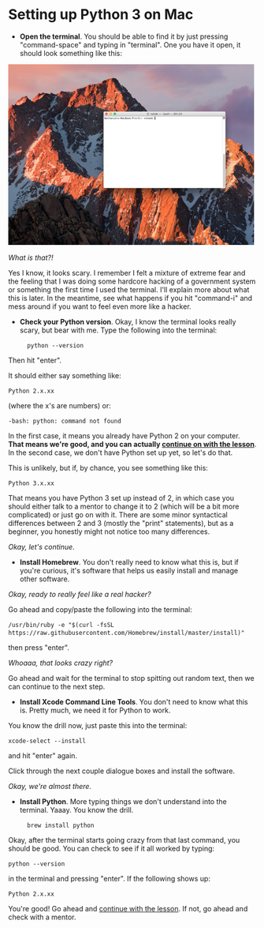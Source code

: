 # Setting up Python 3 on Mac

* **Open the terminal**. You should be able to find it by just pressing "command-space" and typing in "terminal". One you have it open, it should look something like this:

![terminal](Terminal.png)

*What is that?!*  

Yes I know, it looks scary. I remember I felt a mixture of extreme fear and the feeling that I was doing some hardcore hacking of a government system or something the first time I used the terminal. I'll explain more about what this is later. In the meantime, see what happens if you hit "command-i" and mess around if you want to feel even more like a hacker.

* **Check your Python version**. Okay, I know the terminal looks really scary, but bear with me. Type the following into the terminal:  

        python --version
        
Then hit "enter".
	
It should either say something like:

	Python 2.x.xx
	
(where the x's are numbers) or:

	-bash: python: command not found
	
In the first case, it means you already have Python 2 on your computer. **That means we're good, and you can actually [continue on with the lesson](README.md)**. In the second case, we don't have Python set up yet, so let's do that.  

This is unlikely, but if, by chance, you see something like this:

	Python 3.x.xx
	
That means you have Python 3 set up instead of 2, in which case you should either talk to a mentor to change it to 2 (which will be a bit more complicated) or just go on with it. There are some minor syntactical differences between 2 and 3 (mostly the "print" statements), but as a beginner, you honestly might not notice too many differences.  

*Okay, let's continue*.

<!--
TODO: do they have to install ruby first here?
-->

* **Install Homebrew**. You don't really need to know what this is, but if you're curious, it's software that helps us easily install and manage other software.  

*Okay, ready to really feel like a real hacker?*

Go ahead and copy/paste the following into the terminal:

	/usr/bin/ruby -e "$(curl -fsSL https://raw.githubusercontent.com/Homebrew/install/master/install)"


then press "enter".  

*Whoaaa, that looks crazy right?*  

Go ahead and wait for the terminal to stop spitting out random text, then we can continue to the next step.

* **Install Xcode Command Line Tools**. You don't need to know what this is. Pretty much, we need it for Python to work.  

You know the drill now, just paste this into the terminal:

	xcode-select --install
	
and hit "enter" again.

Click through the next couple dialogue boxes and install the software.

*Okay, we're almost there*.

* **Install Python**. More typing things we don't understand into the terminal. Yaaay. You know the drill.  

		brew install python
		
Okay, after the terminal starts going crazy from that last command, you should be good. You can check to see if it all worked by typing:

	python --version
	
in the terminal and pressing "enter". If the following shows up:

	Python 2.x.xx
	
You're good! Go ahead and [continue with the lesson](README.md). If not, go ahead and check with a mentor.